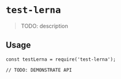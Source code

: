 # `test-lerna`

> TODO: description

## Usage

```
const testLerna = require('test-lerna');

// TODO: DEMONSTRATE API
```
